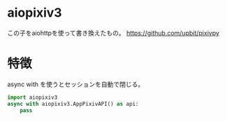 # aiopixiv3
この子をaiohttpを使って書き換えたもの。
https://github.com/upbit/pixivpy

# 特徴
async with を使うとセッションを自動で閉じる。

```py
import aiopixiv3
async with aiopixiv3.AppPixivAPI() as api:
    pass
```
